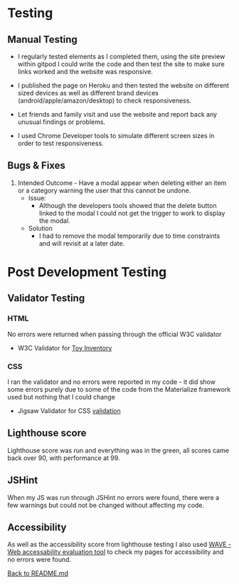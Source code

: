 # Testing

## Manual Testing

- I regularly tested elements as I completed them, using the site preview within gitpod I could write the code and then test the site to make sure links worked and the website was responsive.

- I published the page on Heroku and then tested the website on different sized devices as well as different brand devices (android/apple/amazon/desktop) 
 to check responsiveness. 

- Let friends and family visit and use the website and report back any unusual findings or problems. 

- I used Chrome Developer tools to simulate different screen sizes in order to test responsiveness.

## Bugs & Fixes

1. Intended Outcome - Have a modal appear when deleting either an item or a category warning the user that this cannot be undone.  
    - Issue:
        - Although the developers tools showed that the delete button linked to the modal I could not get the trigger to work to display the modal. 
    - Solution
        - I had to remove the modal temporarily due to time constraints and will revisit at a later date.  

# Post Development Testing

## Validator Testing

### HTML
No errors were returned when passing through the official W3C validator
- W3C Validator for [Toy Inventory](https://validator.w3.org/nu/?doc=https%3A%2F%2Ftoys-team-toy-inventory-80ed09c090ba.herokuapp.com%2F)

### CSS
I ran the validator and no errors were reported in my code - it did show some errors purely due to some of the code from the Materialize framework used but nothing that I could change 

- Jigsaw Validator for CSS [validation](https://jigsaw.w3.org/css-validator/validator?uri=https%3A%2F%2Ftoys-team-toy-inventory-80ed09c090ba.herokuapp.com%2F&profile=css3svg&usermedium=all&warning=1&vextwarning=&lang=en)

## Lighthouse score

Lighthouse score was run and everything was in the green, all scores came back over 90, with performance at 99.

## JSHint

When my JS was run through JSHint no errors were found, there were a few warnings but could not be changed without affecting my code. 

## Accessibility

As well as the accessibility score from lighthouse testing I also used [WAVE - Web accessability evaluation tool](https://wave.webaim.org/extension/) to check my pages for accessibility and no errors were found.

[Back to README.md](README.md)